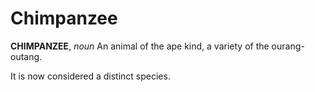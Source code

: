 # Chimpanzee

**CHIMPANZEE**, _noun_ An animal of the ape kind, a variety of the ourang-outang.

It is now considered a distinct species.
